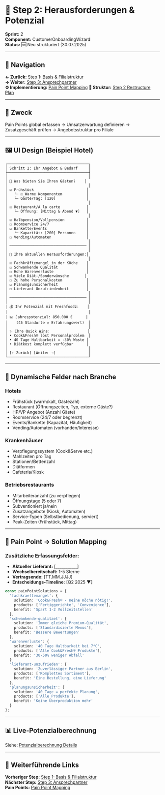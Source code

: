 # 🎯 Step 2: Herausforderungen & Potenzial

**Sprint:** 2  
**Component:** CustomerOnboardingWizard  
**Status:** 🆕 Neu strukturiert (30.07.2025)  

---

## 📍 Navigation
**← Zurück:** [Step 1: Basis & Filialstruktur](/Users/joergstreeck/freshplan-sales-tool/docs/features/FC-005-CUSTOMER-MANAGEMENT/sprint2/wizard/STEP1_BASIS_FILIALSTRUKTUR.md)  
**→ Weiter:** [Step 3: Ansprechpartner](/Users/joergstreeck/freshplan-sales-tool/docs/features/FC-005-CUSTOMER-MANAGEMENT/sprint2/wizard/STEP3_ANSPRECHPARTNER.md)  
**⚙️ Implementierung:** [Pain Point Mapping](/Users/joergstreeck/freshplan-sales-tool/docs/features/FC-005-CUSTOMER-MANAGEMENT/sprint2/implementation/PAIN_POINT_MAPPING.md)
**🔧 Struktur:** [Step 2 Restructure Plan](/Users/joergstreeck/freshplan-sales-tool/docs/features/FC-005-CUSTOMER-MANAGEMENT/sprint2/STEP2_RESTRUCTURE_PLAN.md)

---

## 🎯 Zweck

Pain Points global erfassen → Umsatzerwartung definieren → Zusatzgeschäft prüfen → Angebotsstruktur pro Filiale

---

## 🖼️ UI Design (Beispiel Hotel)

```
┌─────────────────────────────────────┐
│ Schritt 2: Ihr Angebot & Bedarf     │
├─────────────────────────────────────┤
│                                     │
│ 🍳 Was bieten Sie Ihren Gästen?    │
│                                     │
│ ☑ Frühstück                        │
│   └─ ☑ Warme Komponenten           │
│   └─ Gäste/Tag: [120]              │
│                                     │
│ ☑ Restaurant/À la carte            │
│   └─ Öffnung: [Mittag & Abend ▼]   │
│                                     │
│ ☑ Halbpension/Vollpension          │
│ ☐ Roomservice 24/7                 │
│ ☑ Bankette/Events                  │
│   └─ Kapazität: [200] Personen     │
│ ☐ Vending/Automaten                │
│                                     │
│ ─────────────────────────────────── │
│                                     │
│ 👥 Ihre aktuellen Herausforderungen:│
│                                     │
│ ☑ Fachkräftemangel in der Küche    │
│ ☑ Schwankende Qualität             │
│ ☐ Hohe Warenverluste               │
│ ☑ Viele Diät-/Sonderwünsche       │
│ ☐ Zu hohe Personalkosten           │
│ ☑ Planungsunsicherheit             │
│ ☐ Lieferant-Unzufriedenheit        │
│                                     │
│ ─────────────────────────────────── │
│                                     │
│ 💰 Ihr Potenzial mit Freshfoodz:    │
│                                     │
│ 📊 Jahrespotenzial: 850.000 €      │
│    (45 Standorte × Erfahrungswert)  │
│                                     │
│ ✨ Ihre Quick Wins:                 │
│ • Cook&Fresh® löst Personalproblem  │
│ • 40 Tage Haltbarkeit = -30% Waste │
│ • Diätkost komplett verfügbar      │
│                                     │
│ [← Zurück] [Weiter →]               │
└─────────────────────────────────────┘
```

---

## 🔄 Dynamische Felder nach Branche

### Hotels
- Frühstück (warm/kalt, Gästezahl)
- Restaurant (Öffnungszeiten, Typ, externe Gäste?)
- HP/VP Angebot (Anzahl Gäste)
- Roomservice (24/7 oder begrenzt)
- Events/Bankette (Kapazität, Häufigkeit)
- Vending/Automaten (vorhanden/Interesse)

### Krankenhäuser
- Verpflegungssystem (Cook&Serve etc.)
- Mahlzeiten pro Tag
- Stationen/Bettenzahl
- Diätformen
- Cafeteria/Kiosk

### Betriebsrestaurants
- Mitarbeiteranzahl (zu verpflegen)
- Öffnungstage (5 oder 7)
- Subventioniert ja/nein
- Zusatzangebote (Kiosk, Automaten)
- Service-Typen (Selbstbedienung, serviert)
- Peak-Zeiten (Frühstück, Mittag)

---

## 🎯 Pain Point → Solution Mapping

### Zusätzliche Erfassungsfelder:
- **Aktueller Lieferant:** [___________]
- **Wechselbereitschaft:** 1-5 Sterne
- **Vertragsende:** [TT.MM.JJJJ]
- **Entscheidungs-Timeline:** [Q2 2025 ▼]

```typescript
const painPointSolutions = {
  'fachkraeftemangel': {
    solution: 'Cook&Fresh® - Keine Köche nötig!',
    products: ['Fertiggerichte', 'Convenience'],
    benefit: 'Spart 1-2 Vollzeitstellen'
  },
  'schwankende-qualitaet': {
    solution: 'Immer gleiche Premium-Qualität',
    products: ['Standardisierte Menüs'],
    benefit: 'Bessere Bewertungen'
  },
  'warenverluste': {
    solution: '40 Tage Haltbarkeit bei 7°C',
    products: ['Alle Cook&Fresh® Produkte'],
    benefit: '30-50% weniger Abfall'
  }
  'lieferant-unzufrieden': {
    solution: 'Zuverlässiger Partner aus Berlin',
    products: ['Komplettes Sortiment'],
    benefit: 'Eine Bestellung, eine Lieferung'
  },
  'planungsunsicherheit': {
    solution: '40 Tage = perfekte Planung',
    products: ['Alle Produkte'],
    benefit: 'Keine Überproduktion mehr'
  }
};
```

---

## 📊 Live-Potenzialberechnung

Siehe: [Potenzialberechnung Details](/Users/joergstreeck/freshplan-sales-tool/docs/features/FC-005-CUSTOMER-MANAGEMENT/sprint2/implementation/POTENTIAL_CALCULATION.md)

---

## 🔗 Weiterführende Links

**Vorheriger Step:** [Step 1: Basis & Filialstruktur](/Users/joergstreeck/freshplan-sales-tool/docs/features/FC-005-CUSTOMER-MANAGEMENT/sprint2/wizard/STEP1_BASIS_FILIALSTRUKTUR.md)  
**Nächster Step:** [Step 3: Ansprechpartner](/Users/joergstreeck/freshplan-sales-tool/docs/features/FC-005-CUSTOMER-MANAGEMENT/sprint2/wizard/STEP3_ANSPRECHPARTNER.md)  
**Pain Points:** [Pain Point Mapping](/Users/joergstreeck/freshplan-sales-tool/docs/features/FC-005-CUSTOMER-MANAGEMENT/sprint2/implementation/PAIN_POINT_MAPPING.md)